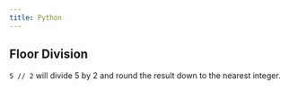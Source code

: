 ```yaml
---
title: Python
---
```


## Floor Division

`5 // 2` will divide 5 by 2 and round the result down to the nearest integer.

